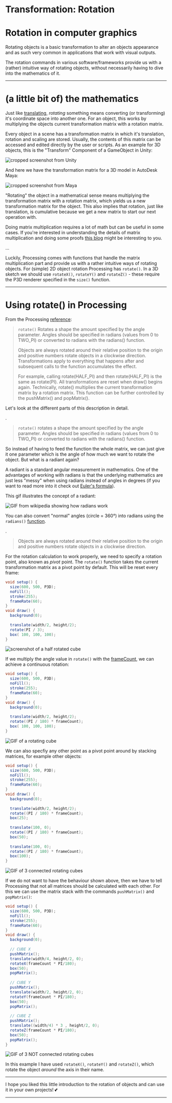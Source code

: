 <h1>Transformation: Rotation</h1>

# Rotation in computer graphics

Rotating objects is a basic transformation to alter an objects appearance and as such very common in applications that work with visual outputs.

The rotation commands in various software/frameworks provide us with a (rather) intuitive way of rotating objects, without necessarily having to dive into the mathematics of it.

---
# (a little bit of) the mathematics

Just like [translating](), *rotating* something means converting (or transforming) it's coordinate space into another one. For an object, this works by multiplying the objects current transformation matrix with a rotation matrix.

Every object in a scene has a transformation matrix in which it's translation, rotation and scaling are stored. Usually, the contents of this matrix can be accessed and edited directly by the user or scripts.
As an example for 3D objects, this is the "Transform" Component of a GameObject in Unity:

![cropped screenshot from Unity](./rotation_screenshotUnity.PNG)

And here we have the transformation matrix for a 3D model in AutoDesk Maya:

![cropped screenshot from Maya](./rotation_screenshotMaya.PNG)

"Rotating" the object in a mathematical sense means multiplying the transformation matrix with a rotation matrix, which yields us a new transformation matrix for the object. This also implies that rotation, just like translation, is cumulative because we get a new matrix to start our next operation with.

Doing matrix multiplication requires a lot of math but can be useful in some cases. If you're interested in understanding the details of matrix multiplication and doing some proofs [this blog](https://www.javatpoint.com/computer-graphics-rotation) might be interesting to you.

...

Luckily, Processing comes with functions that handle the matrix multiplication part and provide us with a rather intuitive ways of rotating objects. For (simple) 2D object rotation Processing has `rotate()`. In a 3D sketch we should use `rotateX()`, `rotateY()` and `rotateZ()` - these require the P3D renderer specified in the `size()` function.

---
# Using rotate() in Processing

From the Processing [reference](https://processing.org/reference/rotate_.html):

> `rotate()` Rotates a shape the amount specified by the angle parameter. Angles should be specified in radians (values from 0 to TWO_PI) or converted to radians with the radians() function.
> 
> Objects are always rotated around their relative position to the origin and positive numbers rotate objects in a clockwise direction.
> Transformations apply to everything that happens after and subsequent calls to the function accumulates the effect.
> 
> For example, calling rotate(HALF_PI) and then rotate(HALF_PI) is the same as rotate(PI). All transformations are reset when draw() begins again.
> Technically, rotate() multiplies the current transformation matrix by a rotation matrix. This function can be further controlled by the pushMatrix() and popMatrix().

Let's look at the different parts of this description in detail.

.

> `rotate()` rotates a shape the amount specified by the angle parameter. Angles should be specified in radians (values from 0 to TWO_PI) or converted to radians with the radians() function.

So instead of having to feed the function the whole matrix, we can just give it one parameter which is the angle of how much we want to rotate the object. But what is a radiant again?

A radiant is a standard angular measurement in mathematics. One of the advantages of working with radians is that the underlying mathematics are just less "messy" when using radians instead of angles in degrees (if you want to read more into it check out [Euler's formula](https://en.wikipedia.org/wiki/Euler%27s_formula#Applications_in_complex_number_theory)).

This gif illustrates the concept of a radiant:

![GIF from wikipedia showing how radians work](https://upload.wikimedia.org/wikipedia/commons/4/4e/Circle_radians.gif)

You can also convert "normal" angles (circle = 360°) into radians using the `radians()` [function](https://processing.org/reference/radians_.html).

.

> Objects are always rotated around their relative position to the origin and positive numbers rotate objects in a clockwise direction.

For the rotation calculation to work properly, we need to specify a rotation point, also known as *pivot* point.
The `rotate()` function takes the current transformation matrix as a pivot point by default. This will be reset every frame:

```java
void setup() {
  size(600, 500, P3D);
  noFill();
  stroke(255);
  frameRate(60);
}
void draw() {
  background(0);
  
  translate(width/2, height/2);
  rotate(PI / 3);
  box( 100, 100, 100);
}
```

![screenshot of a half rotated cube](./rotation_rotatedCubeStatic.PNG)

If we multiply the angle value in `rotate()` with the [frameCount](https://processing.org/reference/frameCount.html), we can achieve a continuous rotation:
```java
void setup() {
  size(600, 500, P3D);
  noFill();
  stroke(255);
  frameRate(60);
}
void draw() {
  background(0);
  
  translate(width/2, height/2);
  rotate((PI / 180) * frameCount);
  box( 100, 100, 100);
}
```

![GIF of a rotating cube](./rotation_rotatingCube.gif)


We can also specfiy any other point as a pivot point around by stacking matrices, for example other objects:

```java
void setup() {
  size(600, 500, P3D);
  noFill();
  stroke(255);
  frameRate(60);
}
void draw() {
  background(0);
  
  translate(width/2, height/2);
  rotate((PI / 180) * frameCount);
  box(25);
  
  translate(100, 0);
  rotate((PI / 180) * frameCount);
  box(50);
  
  translate(100, 0);
  rotate((PI / 180) * frameCount);
  box(100);  
}
```

![GIF of 3 connected rotating cubes](./rotation_connectedCubes.gif)

If we do not want to have the behaviour shown above, then we have to tell Processing that not all matrices should be calculated with each other. 
For this we can use the matrix stack with the commands `pushMatrix()` and `popMatrix()`:

```java
void setup() {
  size(600, 500, P3D);
  noFill();
  stroke(255);
  frameRate(60);
}
void draw() {
  background(0);
  
  // CUBE X
  pushMatrix();
  translate(width/4, height/2, 0);
  rotateX(frameCount * PI/180);
  box(50);
  popMatrix();
  
  // CUBE Y
  pushMatrix();
  translate(width/2, height/2, 0);
  rotateY(frameCount * PI/180);
  box(50);
  popMatrix();
  
  // CUBE Z
  pushMatrix();
  translate((width/4) * 3 , height/2, 0);
  rotateZ(frameCount * PI/180);
  box(50);
  popMatrix();
}
```

![GIF of 3 NOT connected rotating cubes](./rotation_NOTconnectedCubes.gif)

In this example I have used `rotateX()`, `rotateY()` and `rotateZ()`, which rotate the object *around* the axis in their name.

---

I hope you liked this little introduction to the rotation of objects and can use it in your own projects! :two_hearts:

---
